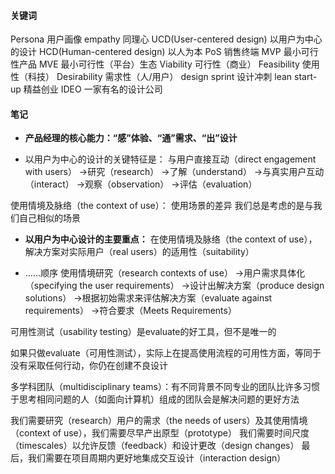 #### 关键词
Persona 用户画像
empathy 同理心
UCD(User-centered design) 以用户为中心的设计
HCD(Human-centered design) 以人为本
PoS 销售终端
MVP 最小可行性产品
MVE 最小可行性（平台）生态
Viability 可行性（商业）
Feasibility 使用性（科技）
Desirability 需求性（人/用户）
design sprint 设计冲刺
lean start-up 精益创业
IDEO 一家有名的设计公司

#### 笔记

- **产品经理的核心能力：“感”体验、“通”需求、“出”设计**

- 以用户为中心的设计的关键特征是：
与用户直接互动（direct engagement with users）
→研究（research）
→了解（understand）
→与真实用户互动（interact）
→观察（observation）
→评估（evaluation）

使用情境及脉络（the context of use）：
使用场景的差异
我们总是考虑的是与我们自己相似的场景

- **以用户为中心设计的主要重点：**
在使用情境及脉络（the context of use），解决方案对实际用户（real users）的适用性（suitability）

- ……顺序
使用情境研究（research contexts of use）
→用户需求具体化（specifying the user requirements）
→设计出解决方案（produce design solutions）
→根据初始需求来评估解决方案（evaluate against requirements）
→符合要求（Meets Requirements）


可用性测试（usability testing）是evaluate的好工具，但不是唯一的

如果只做evaluate（可用性测试），实际上在提高使用流程的可用性方面，等同于没有采取任何行动，你仍在创建不良设计

多学科团队（multidisciplinary teams）：有不同背景不同专业的团队比许多习惯于思考相同问题的人（如面向计算机）组成的团队会是解决问题的更好方法

我们需要研究（research）用户的需求（the needs of users）及其使用情境（context of use），我们需要尽早产出原型（prototype）
我们需要时间尺度（timescales）以允许反馈（feedback）和设计更改（design changes）
最后，我们需要在项目周期内更好地集成交互设计（interaction design）






